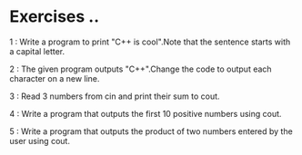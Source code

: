 # Exercises ..

1 : Write a program to print "C++ is cool".Note that the sentence starts with a capital letter.

2 : The given program outputs "C++".Change the code to output each character on a new line.

3 : Read 3 numbers from cin and print their sum to cout. 

4 : Write a program that outputs the first 10 positive numbers using cout.

5 : Write a program that outputs the product of two numbers entered by the user using cout.